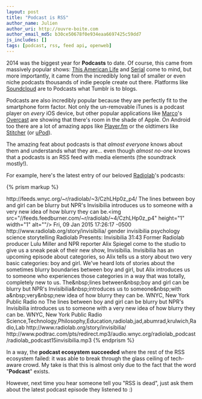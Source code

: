 ```yaml
---
layout: post
title: "Podcast is RSS"
author_name: Julien
author_uri: http://ouvre-boite.com
author_email_md5: b30ce50678f0e934eaa6697425c59dd7
js_includes: []
tags: [podcast, rss, feed api, openweb]
---
```


2014 was the biggest year for **Podcasts** to date. Of course, this came from massively popular shows: [This American Life](http://www.thisamericanlife.org/podcast) and [Serial](http://serialpodcast.org/) come to mind, but more importantly, it came from the incredibly long tail of smaller or even niche podcasts thousands of indie people create out there. Platforms like [Soundcloud](https://soundcloud.com/) are  to Podcasts what Tumblr is to blogs.

Podcasts are also incredibly popular because they are perfectly fit to the smartphone form factor. Not only the un-removable iTunes is a podcast player on *every* iOS device, but other popular applications like [Marco](http://www.marco.org/)'s [Overcast](https://overcast.fm/) are showing that there's room in the shade of Apple. On Android too there are a lot of amazing apps like [Player.fm](https://player.fm/) or the oldtimers like [Stitcher](https://www.stitcher.com/) (or [uPod](https://play.google.com/store/apps/details?id=mobi.upod.app)).

The amazing feat about podcasts is that *almost everyone* knows about them and understands what they are... even though *almost no-one* knows that a podcasts is an RSS feed with media elements (the soundtrack mostly!).

For example, here's the latest entry of our beloved [Radiolab](http://www.radiolab.org/)'s podcasts:

{% prism markup %}
<item>
  <title>Radiolab Presents: Invisibilia</title>
  <link>http://feeds.wnyc.org/~r/radiolab/~3/CzhLHp0z_p4/</link>
  <description>The lines between boy and girl can be blurry but NPR's Invisibilia introduces us to someone with a very new idea of how blurry they can be.&lt;img src="//feeds.feedburner.com/~r/radiolab/~4/CzhLHp0z_p4" height="1" width="1" alt=""/&gt;</description>
  <pubDate>Fri, 09 Jan 2015 17:26:17 -0500</pubDate>
  <guid isPermaLink="false">http://www.radiolab.org/story/invisibilia/</guid>
  <category>gender</category>
  <category>invisibilia</category>
  <category>psychology</category>
  <category>science</category>
  <category>storytelling</category>
  <media:content url="http://feeds.wnyc.org/~r/radiolab/~5/q91CLJH0xHc/radiolab_podcast15invisibilia.mp3" type="audio/mpeg" />
  <media:description type="plain">Radiolab Presents: Invisibilia</media:description>
  <media:thumbnail url="https://media2.wnyc.org/i/130/130/c/80/1/invisibiliasquare.jpg" width="130" height="130" />
  <itunes:duration>31:43</itunes:duration>
  <itunes:summary>Former Radiolab producer Lulu Miller and NPR reporter Alix Spiegel come to the studio to give us a sneak peak of their new show, Invisibilia. Invisibilia has an upcoming episode about categories, so Alix tells us a story about two very basic categories: boy and girl. We've heard lots of stories about the sometimes blurry boundaries between boy and girl, but Alix introduces us to someone who experiences those categories in a way that was totally, completely new to us.</itunes:summary>
  <description>The&amp;nbsp;lines between&amp;nbsp;boy and girl can be blurry but NPR's Invisibilia&amp;nbsp;introduces us to someone&amp;nbsp;with a&amp;nbsp;very&amp;nbsp;new idea of how blurry they can be.</description>
  <dc:creator xmlns:dc="http://purl.org/dc/elements/1.1/">WNYC, New York Public Radio</dc:creator>
  <itunes:explicit>no</itunes:explicit>
  <itunes:subtitle>The lines between boy and girl can be blurry but NPR's Invisibilia introduces us to someone with a very new idea of how blurry they can be.</itunes:subtitle>
  <itunes:author>WNYC, New York Public Radio</itunes:author>
  <itunes:keywords>Science,Technology,Philosophy,Education,radiolab,jad,abumrad,krulwich,Radio,Lab</itunes:keywords>
  <feedburner:origLink>http://www.radiolab.org/story/invisibilia/</feedburner:origLink>
  <enclosure url="http://feeds.wnyc.org/~r/radiolab/~5/q91CLJH0xHc/radiolab_podcast15invisibilia.mp3" length="0" type="audio/mpeg" />
  <feedburner:origEnclosureLink>http://www.podtrac.com/pts/redirect.mp3/audio.wnyc.org/radiolab_podcast/radiolab_podcast15invisibilia.mp3</feedburner:origEnclosureLink>
</item>
{% endprism %}  

In a way, the **podcast ecosystem succeeded** where the rest of the RSS ecosystem failed: it was able to break through the glass ceiling of tech-aware crowd. My take is that this is almost only due to the fact that the word "**Podcast**" exists. 

However, next time you hear someone tell you "RSS is dead", just ask them about the latest podcast episode they listened to :)

